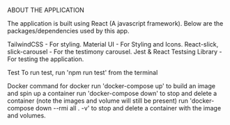 ABOUT THE APPLICATION

The application is built using React (A javascript framework).
Below are the packages/dependencies used by this app. 

TailwindCSS - For styling.
Material UI -  For Styling and Icons.
React-slick, slick-carousel - For the testimony carousel.
Jest & React Testsing Library - For testing the application.

Test
To run test, run 'npm run test' from the terminal

Docker
command for docker
run 'docker-compose up' to build an image and spin up a container
run 'docker-compose down' to stop and delete a container (note the images and volume will still be present)
run 'docker-compose down --rmi all . -v' to stop and delete a container with the image and volumes.